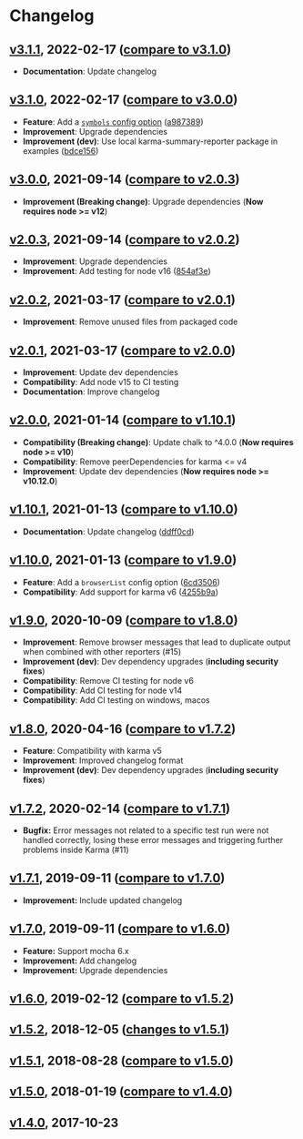 # Changelog

<a name="v3.1.1"></a>
## [v3.1.1](https://github.com/sth/karma-summary-reporter/tree/v3.1.1), 2022-02-17 ([compare to v3.1.0](https://github.com/sth/karma-summary-reporter/compare/v3.1.0...v3.1.1))

* **Documentation**: Update changelog

<a name="v3.1.0"></a>
## [v3.1.0](https://github.com/sth/karma-summary-reporter/tree/v3.1.0), 2022-02-17 ([compare to v3.0.0](https://github.com/sth/karma-summary-reporter/compare/v3.0.0...v3.1.0))

* **Feature**: Add a [`symbols` config option](./README.md#symbols) ([a987389](https://github.com/sth/karma-summary-reporter/commit/a98738933d24fa975993870f6d6054defd416fb3))
* **Improvement**: Upgrade dependencies
* **Improvement (dev)**: Use local karma-summary-reporter package in examples ([bdce156](https://github.com/sth/karma-summary-reporter/commit/bdce156f9f75da929332b3b9dfd4c36144984dea))

<a name="v3.0.0"></a>
## [v3.0.0](https://github.com/sth/karma-summary-reporter/tree/v3.0.0), 2021-09-14 ([compare to v2.0.3](https://github.com/sth/karma-summary-reporter/compare/v2.0.3...v3.0.0))

* **Improvement (Breaking change)**: Upgrade dependencies (**Now requires node >= v12**)

<a name="v2.0.3"></a>
## [v2.0.3](https://github.com/sth/karma-summary-reporter/tree/v2.0.3), 2021-09-14 ([compare to v2.0.2](https://github.com/sth/karma-summary-reporter/compare/v2.0.2...v2.0.3))

* **Improvement**: Upgrade dependencies
* **Improvement**: Add testing for node v16 ([854af3e](https://github.com/sth/karma-summary-reporter/commit/854af3e45fa8ca979fde6d3f7f0a36982ce8986a))

<a name="v2.0.2"></a>
## [v2.0.2](https://github.com/sth/karma-summary-reporter/tree/v2.0.2), 2021-03-17 ([compare to v2.0.1](https://github.com/sth/karma-summary-reporter/compare/v2.0.1...v2.0.2))

* **Improvement**: Remove unused files from packaged code

<a name="v2.0.1"></a>
## [v2.0.1](https://github.com/sth/karma-summary-reporter/tree/v2.0.1), 2021-03-17 ([compare to v2.0.0](https://github.com/sth/karma-summary-reporter/compare/v2.0.0...v2.0.1))

* **Improvement**: Update dev dependencies
* **Compatibility**: Add node v15 to CI testing
* **Documentation**: Improve changelog

<a name="v2.0.0"></a>
## [v2.0.0](https://github.com/sth/karma-summary-reporter/tree/v2.0.0), 2021-01-14 ([compare to v1.10.1](https://github.com/sth/karma-summary-reporter/compare/v1.10.1...v2.0.0))

* **Compatibility (Breaking change)**: Update chalk to ^4.0.0 (**Now requires node >= v10**)
* **Compatibility**: Remove peerDependencies for karma <= v4
* **Improvement**: Update dev dependencies (**Now requires node >= v10.12.0**)

<a name="v1.10.1"></a>
## [v1.10.1](https://github.com/sth/karma-summary-reporter/tree/v1.10.1), 2021-01-13 ([compare to v1.10.0](https://github.com/sth/karma-summary-reporter/compare/v1.10.0...v1.10.1))

* **Documentation**: Update changelog ([ddff0cd](https://github.com/sth/karma-summary-reporter/commit/ddff0cd86043c36bde959515a9873e844cbb5609))

<a name="v1.10.0"></a>
## [v1.10.0](https://github.com/sth/karma-summary-reporter/tree/v1.10.0), 2021-01-13 ([compare to v1.9.0](https://github.com/sth/karma-summary-reporter/compare/v1.9.0...v1.10.0))

* **Feature**: Add a `browserList` config option ([6cd3506](https://github.com/sth/karma-summary-reporter/commit/6cd3506ce745c1ef9cf86a28ff740b663d83b418))
* **Compatibility**: Add support for karma v6 ([4255b9a](https://github.com/sth/karma-summary-reporter/commit/4255b9a6309a741c40269f283555c089821e86ee))

<a name="v1.9.0"></a>
## [v1.9.0](https://github.com/sth/karma-summary-reporter/tree/v1.9.0), 2020-10-09 ([compare to v1.8.0](https://github.com/sth/karma-summary-reporter/compare/v1.8.0...v1.9.0))

- **Improvement**: Remove browser messages that lead to duplicate output when combined with other reporters (#15)
- **Improvement (dev)**: Dev dependency upgrades (**including security fixes**)
- **Compatibility**: Remove CI testing for node v6
- **Compatibility**: Add CI testing for node v14
- **Compatibility**: Add CI testing on windows, macos

<a name="v1.8.0"></a>
## [v1.8.0](https://github.com/sth/karma-summary-reporter/tree/v1.8.0), 2020-04-16 ([compare to v1.7.2](https://github.com/sth/karma-summary-reporter/compare/v1.7.2...v1.8.0))

- **Feature**: Compatibility with karma v5
- **Improvement**: Improved changelog format
- **Improvement (dev)**: Dev dependency upgrades (**including security fixes**)

<a name="v1.7.2"></a>
## [v1.7.2](https://github.com/sth/karma-summary-reporter/tree/v1.7.2), 2020-02-14 ([compare to v1.7.1](https://github.com/sth/karma-summary-reporter/compare/v1.7.1...v1.7.2))

- **Bugfix:** Error messages not related to a specific test run were not handled correctly, losing these error messages and triggering further problems inside Karma (#11)

## [v1.7.1](https://github.com/sth/karma-summary-reporter/tree/v1.7.1), 2019-09-11 ([compare to v1.7.0](https://github.com/sth/karma-summary-reporter/compare/v1.7.0...v1.7.1))

- **Improvement:** Include updated changelog

## [v1.7.0](https://github.com/sth/karma-summary-reporter/tree/v1.7.0), 2019-09-11 ([compare to v1.6.0](https://github.com/sth/karma-summary-reporter/compare/v1.6.0...v1.7.0))

- **Feature:** Support mocha 6.x
- **Improvement:** Add changelog
- **Improvement:** Upgrade dependencies

<a name="v1.6.0"></a>
## [v1.6.0](https://github.com/sth/karma-summary-reporter/tree/v1.6.0), 2019-02-12 ([compare to v1.5.2](https://github.com/sth/karma-summary-reporter/compare/v1.5.2...v1.6.0))

<a name="v1.5.2"></a>
## [v1.5.2](https://github.com/sth/karma-summary-reporter/tree/v1.5.2), 2018-12-05 ([changes to v1.5.1](https://github.com/sth/karma-summary-reporter/compare/v1.5.1...v1.5.2))

<a name="v1.5.1"></a>
## [v1.5.1](https://github.com/sth/karma-summary-reporter/tree/v1.5.1), 2018-08-28 ([compare to v1.5.0](https://github.com/sth/karma-summary-reporter/compare/v1.5.0...v1.5.1))

<a name="v1.5.0"></a>
## [v1.5.0](https://github.com/sth/karma-summary-reporter/tree/v1.5.0), 2018-01-19 ([compare to v1.4.0](https://github.com/sth/karma-summary-reporter/compare/v1.4.0...v1.5.0))

<a name="v1.4.0"></a>
## [v1.4.0](https://github.com/sth/karma-summary-reporter/tree/v1.4.0), 2017-10-23
